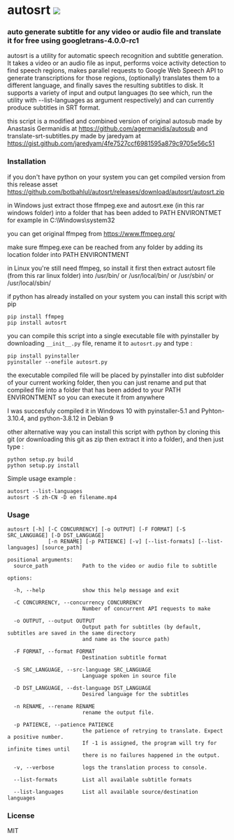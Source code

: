 # autosrt <a href="https://pypi.org/project/autosrt/0.0.2/"><img src="https://img.shields.io/pypi/v/autosrt.svg"></img></a>

### auto generate subtitle for any video or audio file and translate it for free using googletrans-4.0.0-rc1
autosrt is a utility for automatic speech recognition and subtitle generation. It takes a video or an audio file as input, 
performs voice activity detection to find speech regions, makes parallel requests to Google Web Speech API to generate 
transcriptions for those regions, (optionally) translates them to a different language, and finally saves the resulting 
subtitles to disk. It supports a variety of input and output languages (to see which, run the utility with --list-languages 
as argument respectively) and can currently produce subtitles in SRT format.

this script is a modified and combined version of original autosub made by Anastasis Germanidis at https://github.com/agermanidis/autosub
and translate-srt-subtitles.py made by jaredyam at https://gist.github.com/jaredyam/4fe7527ccf6981595a879c9705e56c51

### Installation
if you don't have python on your system you can get compiled version from this release asset https://github.com/botbahlul/autosrt/releases/download/autosrt/autosrt.zip

in Windows just extract those ffmpeg.exe and autosrt.exe (in this rar windows folder) into a folder that has been added to PATH ENVIRONTMET
for example in C:\Windows\system32

you can get original ffmpeg from https://www.ffmpeg.org/

make sure ffmpeg.exe can be reached from any folder by adding its location folder into PATH ENVIRONTMENT

in Linux you're still need ffmpeg, so install it first then extract autosrt file (from this rar linux folder) into 
/usr/bin/ or /usr/local/bin/ or /usr/sbin/ or /usr/local/sbin/


if python has already installed on your system you can install this script with pip

```
pip install ffmpeg
pip install autosrt
```

you can compile this script into a single executable file with pyinstaller by downloading
```__init__.py``` file, rename it to ```autosrt.py``` and type :

```
pip install pyinstaller
pyinstaller --onefile autosrt.py
```

the executable compiled file will be placed by pyinstaller into dist subfolder of your current working folder, then you can 
just rename and put that compiled file into a folder that has been added to your PATH ENVIRONTMENT so you can execute it from anywhere

I was succesfuly compiled it in Windows 10 with pyinstaller-5.1 and Pyhton-3.10.4, and python-3.8.12 in Debian 9

other alternative way you can install this script with python by cloning this git (or downloading this git as zip then extract it into 
a folder), and then just type :

```
python setup.py build
python setup.py install
```

Simple usage example :
  
```
autosrt --list-languages
autosrt -S zh-CN -D en filename.mp4
```  

### Usage
```
autosrt [-h] [-C CONCURRENCY] [-o OUTPUT] [-F FORMAT] [-S SRC_LANGUAGE] [-D DST_LANGUAGE]
             [-n RENAME] [-p PATIENCE] [-v] [--list-formats] [--list-languages] [source_path]

positional arguments:
  source_path           Path to the video or audio file to subtitle

options:

  -h, --help            show this help message and exit
  
  -C CONCURRENCY, --concurrency CONCURRENCY
                        Number of concurrent API requests to make
                        
  -o OUTPUT, --output OUTPUT
                        Output path for subtitles (by default, subtitles are saved in the same directory 
                        and name as the source path)
                        
  -F FORMAT, --format FORMAT
                        Destination subtitle format
                        
  -S SRC_LANGUAGE, --src-language SRC_LANGUAGE
                        Language spoken in source file
                        
  -D DST_LANGUAGE, --dst-language DST_LANGUAGE
                        Desired language for the subtitles
                        
  -n RENAME, --rename RENAME
                        rename the output file.
                        
  -p PATIENCE, --patience PATIENCE
                        the patience of retrying to translate. Expect a positive number. 
                        If -1 is assigned, the program will try for infinite times until 
                        there is no failures happened in the output.
                        
  -v, --verbose         logs the translation process to console.
  
  --list-formats        List all available subtitle formats
  
  --list-languages      List all available source/destination languages
```

### License
MIT
